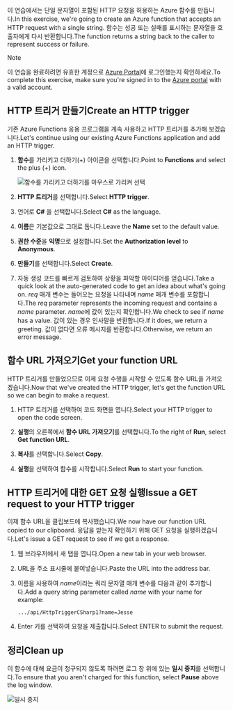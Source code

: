 <span data-ttu-id="a4952-101">이 연습에서는 단일 문자열이 포함된 HTTP 요청을 허용하는 Azure 함수를 만듭니다.</span><span class="sxs-lookup"><span data-stu-id="a4952-101">In this exercise, we're going to create an Azure function that accepts an HTTP request with a single string.</span></span> <span data-ttu-id="a4952-102">함수는 성공 또는 실패를 표시하는 문자열을 호출자에게 다시 반환합니다.</span><span class="sxs-lookup"><span data-stu-id="a4952-102">The function returns a string back to the caller to represent success or failure.</span></span>

> [!NOTE]
> <span data-ttu-id="a4952-103">이 연습을 완료하려면 유효한 계정으로 [Azure Portal](https://portal.azure.com/)에 로그인했는지 확인하세요.</span><span class="sxs-lookup"><span data-stu-id="a4952-103">To complete this exercise, make sure you're signed in to the [Azure portal](https://portal.azure.com/) with a valid account.</span></span>

## <a name="create-an-http-trigger"></a><span data-ttu-id="a4952-104">HTTP 트리거 만들기</span><span class="sxs-lookup"><span data-stu-id="a4952-104">Create an HTTP trigger</span></span>

<span data-ttu-id="a4952-105">기존 Azure Functions 응용 프로그램을 계속 사용하고 HTTP 트리거를 추가해 보겠습니다.</span><span class="sxs-lookup"><span data-stu-id="a4952-105">Let's continue using our existing Azure Functions application and add an HTTP trigger.</span></span>

1. <span data-ttu-id="a4952-106">**함수**를 가리키고 더하기(+) 아이콘을 선택합니다.</span><span class="sxs-lookup"><span data-stu-id="a4952-106">Point to **Functions** and select the plus (+) icon.</span></span>

    ![함수를 가리키고 더하기를 마우스로 가리켜 선택](../media-drafts/4-hover-function.png)

1. <span data-ttu-id="a4952-108">**HTTP 트리거**를 선택합니다.</span><span class="sxs-lookup"><span data-stu-id="a4952-108">Select **HTTP trigger**.</span></span>

1. <span data-ttu-id="a4952-109">언어로 **C#** 을 선택합니다.</span><span class="sxs-lookup"><span data-stu-id="a4952-109">Select **C#** as the language.</span></span> 

1. <span data-ttu-id="a4952-110">**이름**은 기본값으로 그대로 둡니다.</span><span class="sxs-lookup"><span data-stu-id="a4952-110">Leave the **Name** set to the default value.</span></span>

1. <span data-ttu-id="a4952-111">**권한 수준**을 **익명**으로 설정합니다.</span><span class="sxs-lookup"><span data-stu-id="a4952-111">Set the **Authorization level** to **Anonymous**.</span></span>

1. <span data-ttu-id="a4952-112">**만들기**를 선택합니다.</span><span class="sxs-lookup"><span data-stu-id="a4952-112">Select **Create**.</span></span>

1. <span data-ttu-id="a4952-113">자동 생성 코드를 빠르게 검토하여 상황을 파악할 아이디어를 얻습니다.</span><span class="sxs-lookup"><span data-stu-id="a4952-113">Take a quick look at the auto-generated code to get an idea about what's going on.</span></span> <span data-ttu-id="a4952-114">*req* 매개 변수는 들어오는 요청을 나타내며 *name* 매개 변수를 포함합니다.</span><span class="sxs-lookup"><span data-stu-id="a4952-114">The *req* parameter represents the incoming request and contains a *name* parameter.</span></span> <span data-ttu-id="a4952-115">*name*에 값이 있는지 확인합니다.</span><span class="sxs-lookup"><span data-stu-id="a4952-115">We check to see if *name* has a value.</span></span> <span data-ttu-id="a4952-116">값이 있는 경우 인사말을 반환합니다.</span><span class="sxs-lookup"><span data-stu-id="a4952-116">If it does, we return a greeting.</span></span> <span data-ttu-id="a4952-117">값이 없다면 오류 메시지를 반환합니다.</span><span class="sxs-lookup"><span data-stu-id="a4952-117">Otherwise, we return an error message.</span></span>

## <a name="get-your-function-url"></a><span data-ttu-id="a4952-118">함수 URL 가져오기</span><span class="sxs-lookup"><span data-stu-id="a4952-118">Get your function URL</span></span>

<span data-ttu-id="a4952-119">HTTP 트리거를 만들었으므로 이제 요청 수행을 시작할 수 있도록 함수 URL을 가져오겠습니다.</span><span class="sxs-lookup"><span data-stu-id="a4952-119">Now that we've created the HTTP trigger, let's get the function URL so we can begin to make a request.</span></span>

1. <span data-ttu-id="a4952-120">HTTP 트리거를 선택하여 코드 화면을 엽니다.</span><span class="sxs-lookup"><span data-stu-id="a4952-120">Select your HTTP trigger to open the code screen.</span></span>

1. <span data-ttu-id="a4952-121">**실행**의 오른쪽에서 **함수 URL 가져오기**를 선택합니다.</span><span class="sxs-lookup"><span data-stu-id="a4952-121">To the right of **Run**, select **Get function URL**.</span></span>

1. <span data-ttu-id="a4952-122">**복사**를 선택합니다.</span><span class="sxs-lookup"><span data-stu-id="a4952-122">Select **Copy**.</span></span>

1. <span data-ttu-id="a4952-123">**실행**을 선택하여 함수를 시작합니다.</span><span class="sxs-lookup"><span data-stu-id="a4952-123">Select **Run** to start your function.</span></span>

## <a name="issue-a-get-request-to-your-http-trigger"></a><span data-ttu-id="a4952-124">HTTP 트리거에 대한 GET 요청 실행</span><span class="sxs-lookup"><span data-stu-id="a4952-124">Issue a GET request to your HTTP trigger</span></span>

<span data-ttu-id="a4952-125">이제 함수 URL을 클립보드에 복사했습니다.</span><span class="sxs-lookup"><span data-stu-id="a4952-125">We now have our function URL copied to our clipboard.</span></span> <span data-ttu-id="a4952-126">응답을 받는지 확인하기 위해 GET 요청을 실행하겠습니다.</span><span class="sxs-lookup"><span data-stu-id="a4952-126">Let's issue a GET request to see if we get a response.</span></span>

1. <span data-ttu-id="a4952-127">웹 브라우저에서 새 탭을 엽니다.</span><span class="sxs-lookup"><span data-stu-id="a4952-127">Open a new tab in your web browser.</span></span>

1. <span data-ttu-id="a4952-128">URL을 주소 표시줄에 붙여넣습니다.</span><span class="sxs-lookup"><span data-stu-id="a4952-128">Paste the URL into the address bar.</span></span>

1. <span data-ttu-id="a4952-129">이름을 사용하여 *name*이라는 쿼리 문자열 매개 변수를 다음과 같이 추가합니다.</span><span class="sxs-lookup"><span data-stu-id="a4952-129">Add a query string parameter called *name* with your name for example:</span></span>

    ```
    .../api/HttpTriggerCSharp1?name=Jesse
    ```

1. <span data-ttu-id="a4952-130">Enter 키를 선택하여 요청을 제출합니다.</span><span class="sxs-lookup"><span data-stu-id="a4952-130">Select ENTER to submit the request.</span></span>

## <a name="clean-up"></a><span data-ttu-id="a4952-131">정리</span><span class="sxs-lookup"><span data-stu-id="a4952-131">Clean up</span></span>

<span data-ttu-id="a4952-132">이 함수에 대해 요금이 청구되지 않도록 하려면 로그 창 위에 있는 **일시 중지**를 선택합니다.</span><span class="sxs-lookup"><span data-stu-id="a4952-132">To ensure that you aren't charged for this function, select **Pause** above the log window.</span></span>

![일시 중지](../media-drafts/4-pause-timer.png)


